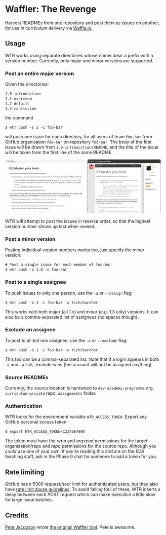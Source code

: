 # Waffler: The Revenge

Harvest READMEs from one repository and post them as issues on another, for use in curriculum delivery via [Waffle.io](https://waffle.io).

## Usage

WTR works using separate directories whose names bear a prefix with a version number. Currently, only major and minor versions are supported.

### Post an entire major version

Given the directories:

    1.0-introduction
    1.1-overview
    1.2-details
    1.3-conclusion

the command

    $ wtr push -s 1 -c foo-bar

will push one issue for each directory, for all users of team `foo-bar` from GitHub organisation `foo-bar` on repository `foo-bar`. The body of the first issue will be drawn from `1.0-introduction/README`, and the title of the issue will be taken from the first line of the same README.

<img src="waffler.png" alt="Titles are taken from the first line of the README">

WTR will attempt to post the issues in reverse order, so that the highest version number shows up last when viewed.

### Post a minor version

Posting individual version numbers works too, just specify the minor version:

    # Post a single issue for each member of foo-bar
    $ wtr push -s 1.0 -c foo-bar

### Post to a single assignee

To push issues to only one person, use the `-a` or `--assign` flag:

    $ wtr push -s 1 -c foo-bar -a richchurcher

This works with both major (all 1.x) and minor (e.g. 1.3 only) versions. It can also be a comma-separated list of assignees (no spaces though).

### Exclude an assignee

To post to all but one assignee, use the `-e` or `--exclude` flag:

    $ wtr push -s 1 -c foo-bar -e richchurcher

This too can be a comma-separated list. Note that if a login appears in both `-e` and `-a` lists, exclude wins (the account will not be assigned anything).

### Source READMEs

Currently, the source location is hardwired to `dev-academy-programme` org, `curriculum-private` repo, `assignments` folder.

### Authentication

WTR looks for the environment variable `WTR_ACCESS_TOKEN`. Export any GitHub personal access token:

    $ export WTR_ACCESS_TOKEN=1234567890

The token must have the _repo_ and _org:read_ permissions for the target organisation/repo and _repo_ permissions for the source repo. Although you _could_ use one of your own, if you're reading this and are on the EDA teaching staff, ask in the Phase 0 chat for someone to add a token for you.

## Rate limiting

GitHub has a 5000 request/hour limit for authenticated users, but they also have [rate limit abuse guidelines](https://developer.github.com/guides/best-practices-for-integrators/#dealing-with-abuse-rate-limits). To avoid falling foul of these, WTR inserts a delay between each POST request which can make execution a little slow for large issue batches.

## Credits

[Pete Jacobson](https://github.com/peterjacobson) wrote [the original Waffler tool](https://github.com/dev-academy-programme/waffler). Pete is awesome.
